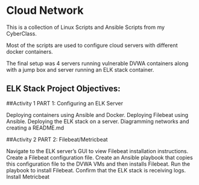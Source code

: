 # Cloud Network

This is a collection of Linux Scripts and Ansible Scripts from my CyberClass.

Most of the scripts are used to configure cloud servers with different docker containers.

The final setup was 4 servers running vulnerable DVWA containers along with a jump box and server running an ELK stack container. 


## ELK Stack Project Objectives:

##Activity 1 PART 1: Configuring an ELK Server

   Deploying containers using Ansible and Docker.
   Deploying Filebeat using Ansible.
   Deploying the ELK stack on a server.
   Diagramming networks and creating a README.md


##Activity 2 PART 2: Filebeat/Metricbeat

   Navigate to the ELK server’s GUI to view Filebeat installation instructions.
   Create a Filebeat configuration file.
   Create an Ansible playbook that copies this configuration file to the DVWA VMs and then installs Filebeat.
   Run the playbook to install Filebeat.
   Confirm that the ELK stack is receiving logs.
   Install Metricbeat 
